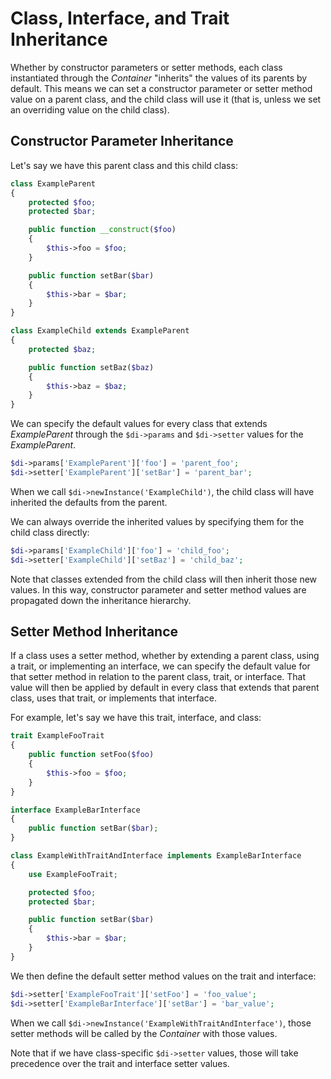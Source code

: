 # Class, Interface, and Trait Inheritance

Whether by constructor parameters or setter methods, each class instantiated through the _Container_ "inherits" the values of its parents by default. This means we can set a constructor parameter or setter method value on a parent class, and the child class will use it (that is, unless we set an overriding value on the child class).

## Constructor Parameter Inheritance

Let's say we have this parent class and this child class:

```php
class ExampleParent
{
    protected $foo;
    protected $bar;

    public function __construct($foo)
    {
        $this->foo = $foo;
    }

    public function setBar($bar)
    {
        $this->bar = $bar;
    }
}

class ExampleChild extends ExampleParent
{
    protected $baz;

    public function setBaz($baz)
    {
        $this->baz = $baz;
    }
}
```

We can specify the default values for every class that extends _ExampleParent_ through the `$di->params` and `$di->setter` values for the _ExampleParent_.

```php
$di->params['ExampleParent']['foo'] = 'parent_foo';
$di->setter['ExampleParent']['setBar'] = 'parent_bar';
```

When we call `$di->newInstance('ExampleChild')`, the child class will have inherited the defaults from the parent.

We can always override the inherited values by specifying them for the child class directly:

```php
$di->params['ExampleChild']['foo'] = 'child_foo';
$di->setter['ExampleChild']['setBaz'] = 'child_baz';
```

Note that classes extended from the child class will then inherit those new values. In this way, constructor parameter and setter method values are propagated down the inheritance hierarchy.



## Setter Method Inheritance

If a class uses a setter method, whether by extending a parent class, using a trait, or implementing an interface, we can specify the default value for that setter method in relation to the parent class, trait, or interface. That value will then be applied by default in every class that extends that parent class, uses that trait, or implements that interface.

For example, let's say we have this trait, interface, and class:

```php
trait ExampleFooTrait
{
    public function setFoo($foo)
    {
        $this->foo = $foo;
    }
}

interface ExampleBarInterface
{
    public function setBar($bar);
}

class ExampleWithTraitAndInterface implements ExampleBarInterface
{
    use ExampleFooTrait;

    protected $foo;
    protected $bar;

    public function setBar($bar)
    {
        $this->bar = $bar;
    }
}
```

We then define the default setter method values on the trait and interface:

```php
$di->setter['ExampleFooTrait']['setFoo'] = 'foo_value';
$di->setter['ExampleBarInterface']['setBar'] = 'bar_value';
```

When we call `$di->newInstance('ExampleWithTraitAndInterface')`, those setter methods will be called by the _Container_ with those values.

Note that if we have class-specific `$di->setter` values, those will take precedence over the trait and interface setter values.
